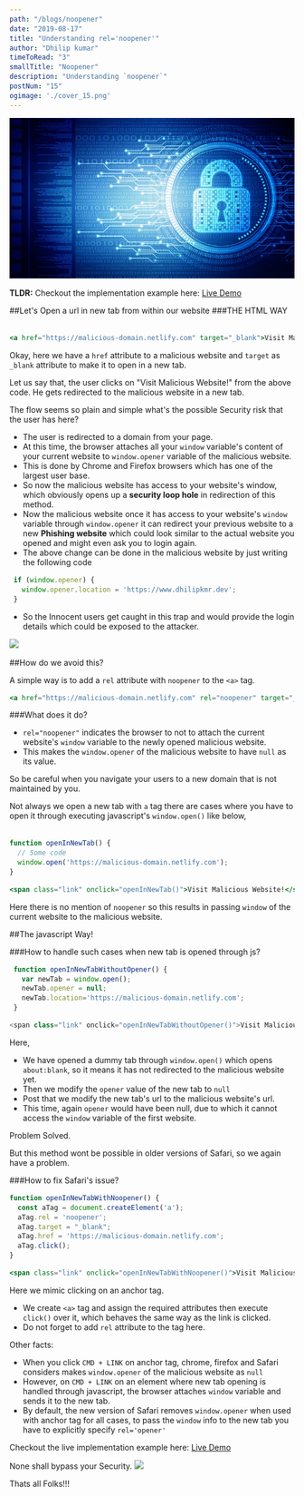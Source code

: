 ```yaml
---
path: "/blogs/noopener"
date: "2019-08-17"
title: "Understanding rel='noopener'"
author: "Dhilip kumar"
timeToRead: "3"
smallTitle: "Noopener"
description: "Understanding `noopener`"
postNum: "15"
ogimage: './cover_15.png'
---
```



<img src="./cover_15.png"/>
<br/>

**TLDR:**
Checkout the implementation example here:
<a href="https://my-dummy-domain.netlify.com/" target="_blank">Live Demo</a>

##Let's Open a url in new tab from within our website
###THE HTML WAY

```jsx

<a href="https://malicious-domain.netlify.com" target="_blank">Visit Malicious Website!</a>
```


Okay, here we have a `href` attribute to a malicious website and `target` as `_blank` attribute to make it to open in a new tab.

Let us say that, the user clicks on "Visit Malicious Website!" from the above code. He gets redirected to the malicious website in a new tab.

The flow seems so plain and simple what's the possible Security risk that the user has here?

 - The user is redirected to a domain from your page.
 - At this time, the browser attaches all your `window` variable's content of your current website to `window.opener` variable of the malicious website.
- This is done by Chrome and Firefox browsers which has one of the largest user base.
- So now the malicious website has access to your website's window, which obviously opens up a **security loop hole** in redirection of this method.
- Now the malicious website once it has access to your website's `window` variable through `window.opener` it can redirect your previous website to a new **Phishing website** which could look similar to the actual website you opened and might even ask you to login again.
- The above change can be done in the malicious website by just writing the following code
 ```jsx
  if (window.opener) {
    window.opener.location = 'https://www.dhilipkmr.dev';
  }
 ```
- So the Innocent users get caught in this trap and would provide the login details which could be exposed to the attacker.

![](https://media.giphy.com/media/UuIpr1iwXkRgY/giphy.gif)

##How do we avoid this?

A simple way is to add a `rel` attribute with `noopener` to the `<a>` tag.
```jsx
<a href="https://malicious-domain.netlify.com" rel="noopener" target="_blank">Visit Malicious Website!</a>
```
###What does it do?
 - `rel="noopener"` indicates the browser to not to attach the current website's `window` variable to the newly opened malicious website.
 - This makes the `window.opener` of the malicious website to have `null` as its value.


So be careful when you navigate your users to a new domain that is not maintained by you.


Not always we open a new tab with `a` tag there are cases where you have to open it through executing javascript's `window.open()` like below,

```js

function openInNewTab() {
  // Some code
  window.open('https://malicious-domain.netlify.com');
}
```
```jsx
<span class="link" onclick="openInNewTab()">Visit Malicious Website!</span>
```

Here there is no mention of `noopener` so this results in passing `window` of the current website to the malicious website.

##The javascript Way!

###How to handle such cases when new tab is opened through js?

```js
 function openInNewTabWithoutOpener() {
   var newTab = window.open();
   newTab.opener = null;
   newTab.location='https://malicious-domain.netlify.com';
 }
```
```js
<span class="link" onclick="openInNewTabWithoutOpener()">Visit Malicious Website!</span>
```

Here,
- We have opened a dummy tab through `window.open()` which opens `about:blank`, so it means it has not redirected to the malicious website yet.
- Then we modify the `opener` value of the new tab to `null`
- Post that we modify the new tab's url to the malicious website's url.
- This time, again `opener` would have been null, due to which it cannot access the `window` variable of the first website.

Problem Solved.

But this method wont be possible in older versions of Safari, so we again have a problem.

###How to fix Safari's issue?

```jsx
function openInNewTabWithNoopener() {
  const aTag = document.createElement('a');
  aTag.rel = 'noopener';
  aTag.target = "_blank";
  aTag.href = 'https://malicious-domain.netlify.com';
  aTag.click();
}
```
```jsx
<span class="link" onclick="openInNewTabWithNoopener()">Visit Malicious Website!</span>
```
Here we mimic clicking on an anchor tag.
 - We create `<a>` tag and assign the required attributes then execute `click()` over it, which behaves the same way as the link is clicked.
 - Do not forget to add `rel` attribute to the tag here.


Other facts:

 - When you click `CMD + LINK` on anchor tag, chrome, firefox and Safari considers makes `window.opener` of the malicious website as `null`
 - However, on `CMD + LINK` on an element where new tab opening is handled through javascript, the browser attaches `window` variable and sends it to the new tab.
 - By default, the new version of Safari removes `window.opener` when used with anchor tag for all cases, to pass the `window` info to the new tab you have to explicitly specify `rel='opener'`

Checkout the live implementation example here:
<a href="https://my-dummy-domain.netlify.com/" target="_blank">Live Demo</a>


None shall bypass your Security.
![](https://media.giphy.com/media/5SAPlGAS1YnLN9jHua/giphy-downsized-large.gif)


Thats all Folks!!!
